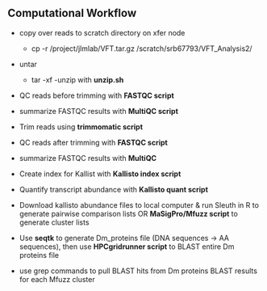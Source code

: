 ## Computational Workflow 
- copy over reads to scratch directory on xfer node
  - cp -r /project/jlmlab/VFT.tar.gz /scratch/srb67793/VFT_Analysis2/

- untar
  - tar -xf
-unzip with **unzip.sh**
- QC reads before trimming with **FASTQC script**
- summarize FASTQC results with **MultiQC script**
- Trim reads using **trimmomatic script**
- QC reads after trimming with **FASTQC script**
- summarize FASTQC results with **MultiQC**
- Create index for Kallist with **Kallisto index script**
- Quantify transcript abundance with **Kallisto quant script**
- Download kallisto abundance files to local computer & run Sleuth in R to generate pairwise comparison lists OR **MaSigPro/Mfuzz script** to generate cluster lists
- Use **seqtk** to generate Dm_proteins file (DNA sequences -> AA sequences), then use **HPCgridrunner script** to BLAST entire Dm proteins file
- use grep commands to pull BLAST hits from Dm proteins BLAST results for each Mfuzz cluster
